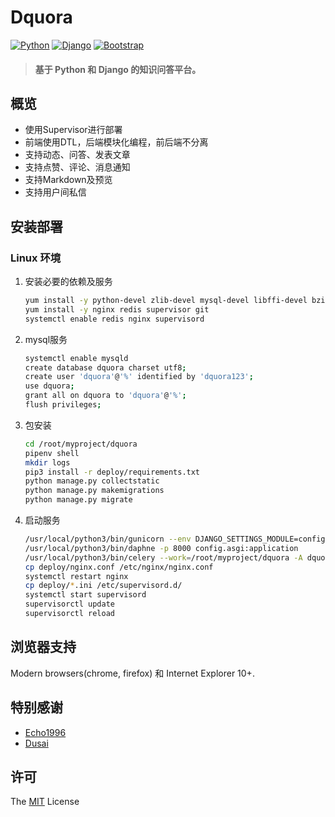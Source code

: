 # Dquora

[![Python](https://img.shields.io/badge/python-3.7.8-blue.svg?style=flat-square)](https://www.python.org/downloads/release/python-378/)
[![Django](https://img.shields.io/badge/django-2.1.7-blue.svg?style=flat-square)](https://www.djangoproject.com/)
[![Bootstrap](https://img.shields.io/badge/bootstrap-4.1.1-blue.svg?style=flat-square)](https://getbootstrap.com/docs/4.1/getting-started/introduction/)

> #### 基于 Python 和 Django 的知识问答平台。


## 概览

+ 使用Supervisor进行部署
+ 前端使用DTL，后端模块化编程，前后端不分离
+ 支持动态、问答、发表文章
+ 支持点赞、评论、消息通知
+ 支持Markdown及预览
+ 支持用户间私信

## 安装部署
### Linux 环境

1. 安装必要的依赖及服务

    ```bash
    yum install -y python-devel zlib-devel mysql-devel libffi-devel bzip2-devel openssl-devel java gcc wget
    yum install -y nginx redis supervisor git
    systemctl enable redis nginx supervisord
    ```
2. mysql服务
    ```bash
    systemctl enable mysqld
    create database dquora charset utf8;
    create user 'dquora'@'%' identified by 'dquora123';
    use dquora;
    grant all on dquora to 'dquora'@'%';
    flush privileges;
    ```
3. 包安装
    ```bash
    cd /root/myproject/dquora
    pipenv shell
    mkdir logs
    pip3 install -r deploy/requirements.txt
    python manage.py collectstatic
    python manage.py makemigrations
    python manage.py migrate
    ```
4. 启动服务
    ```bash
    /usr/local/python3/bin/gunicorn --env DJANGO_SETTINGS_MODULE=config.settings.local -b 127.0.0.1:9000 --chdir /root/myproject/dquora config.wsgi
    /usr/local/python3/bin/daphne -p 8000 config.asgi:application
    /usr/local/python3/bin/celery --work=/root/myproject/dquora -A dquora.taskapp worker -l info
    cp deploy/nginx.conf /etc/nginx/nginx.conf
    systemctl restart nginx
    cp deploy/*.ini /etc/supervisord.d/
    systemctl start supervisord
    supervisorctl update
    supervisorctl reload

    ```
## 浏览器支持

Modern browsers(chrome, firefox) 和 Internet Explorer 10+.

## 特别感谢

+ [Echo1996](https://github.com/Ehco1996/django-sspanel)
+ [Dusai](https://github.com/stacklens/django_blog_tutorial)

## 许可

The [MIT](http://opensource.org/licenses/MIT) License

